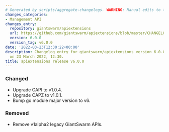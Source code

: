 ```yaml
---
# Generated by scripts/aggregate-changelogs. WARNING: Manual edits to this files will be overwritten.
changes_categories:
- Management API
changes_entry:
  repository: giantswarm/apiextensions
  url: https://github.com/giantswarm/apiextensions/blob/master/CHANGELOG.md#600---2022-03-23
  version: 6.0.0
  version_tag: v6.0.0
date: '2022-03-23T12:30:22+00:00'
description: Changelog entry for giantswarm/apiextensions version 6.0.0, published
  on 23 March 2022, 12:30.
title: apiextensions release v6.0.0
---
```


### Changed
- Upgrade CAPI to v1.0.4.
- Upgrade CAPZ to v1.0.1.
- Bump go module major version to v6.
### Removed
- Remove v1alpha2 legacy GiantSwarm APIs.
